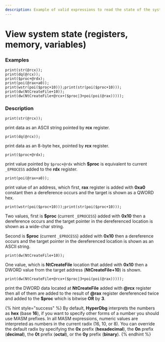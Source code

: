 ```yaml
---
description: Example of valid expressions to read the state of the system
---
```


# View system state \(registers, memory, variables\)

### Examples

```text
print(str(@rcx));
print(dq(@rcx));
print($proc+@rdx);
print(poi(@rax+a0));
print(wstr(poi($proc+10)));print(str(poi($proc+10)));
print(dw(NtCreateFile+10));
print(dw(NtCreateFile+@rcx+($proc|3+poi(poi(@rax)))));
```

### Description

`print(str(@rcx));`

print data as an ASCII string pointed by **rcx** register.

`print(dq(@rcx));`

print data as an 8-byte hex, pointed by **rcx** register.

`print($proc+@rdx);`

print value pointed by `$proc+@rdx`  which **$proc** is equivalent to current `_EPROCESS`  added to the **rdx** register.

`print(poi(@rax+a0));`

print value of an address, which first, **rax** register is added with **0xa0** constant then a dereference occurs and the target is shown as a QWORD hex.

`print(wstr(poi($proc+10)));print(str(poi($proc+10)));`

Two values, first is **$proc** \(current `_EPROCESS`\) added with **0x10** then a dereference occurs and the target pointer in the dereferenced location is shown as a wide-char string.

Second is **$proc** \(current `_EPROCESS`\) added with **0x10** then a dereference occurs and the target pointer in the dereferenced location is shown as an ASCII string.

`print(dw(NtCreateFile+10));`

One value, which is **NtCreateFile** location that added with **0x10** then a DWORD value from the target address \(**NtCreateFile+10**\) is shown.

`print(dw(NtCreateFile+@rcx+($proc|3+poi(poi(@rax)))));`

print the DWORD data located at **NtCreateFile** added with **@rcx** register then all of them are added to the result of **@rax** register dereferenced twice and added to the **$proc** which is bitwise **OR** by **3**.

{% hint style="success" %}
By default, **HyperDbg** interprets the numbers as **hex** \(base **16**\), if you want to specify other forms of a number you should use MASM prefixes. In all MASM expressions, numeric values are interpreted as numbers in the current radix \(16, 10, or 8\). You can override the default radix by specifying the **0x** prefix \(**hexadecimal**\), the **0n** prefix \(**decimal**\), the **0t** prefix \(**octal**\), or the **0y** prefix \(**binary**\).
{% endhint %}

